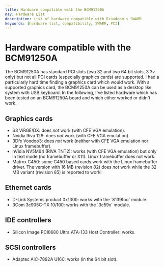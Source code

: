 ```yaml
---
title: Hardware compatible with the BCM91250A
nav: Hardware List
description: List of hardware compatible with Broadcom's SWARM
keywords: [hardware list, compatibility, SWARM, PCI]
---
```


<h1>Hardware compatible with the BCM91250A</h1>

The BCM91250A has standard PCI slots (two 32 and two 64 bit slots, 3.3v
only) but not all PCI cards (especially graphics cards) are supported.
I had a particularly hard time finding a graphics card which would work.
With a supported graphics card, the BCM91250A can be used as a desktop like
system with USB keyboard.  In the following, I've listed hardware which has
been tested on an BCM91250A board and which either worked or didn't work.

<h2>Graphics cards</h2>

<ul>

<li>S3 ViRGE/DX: does <i>not</i> work (with CFE VGA emulation).</li>

<li>Nvidia Riva 128: does <i>not</i> work (with CFE VGA emulation).</li>

<li>3Dfx Voodoo3: does <i>not</i> work (neither with CFE VGA emulation nor
Linux framebuffer).</li>

<li>nVidia NV5M64 (RIVA TNT2): works (with CFE VGA emulation) but only in
text mode (no framebuffer or X11).  Linux framebuffer does not work.</li>

<li>Matrox G450: some G450 based cards work with the Linux framebuffer
driver.  The version with 16 MB (revision 82) does <i>not</i> work while
the 32 MB variant (revision 85) is reported to work!</li>

</ul>

<h2>Ethernet cards</h2>

<ul>

<li>D-Link Systems product 0x1300: works with the `8139too` module.</li>

<li>3Com 3c905C-TX 10/100: works with the `3c59x` module.</li>

</ul>

<h2>IDE controllers</h2>

<ul>

<li>Silicon Image PCI0680 Ultra ATA-133 Host Controller: works.</li>

</ul>

<h2>SCSI controllers</h2>

<ul>

<li>Adaptec AIC-7892A U160: works (in the 64 bit slot).</li>

</ul>


